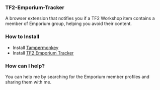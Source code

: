 ### TF2-Emporium-Tracker

A browser extension that notifies you if a TF2 Workshop item contains a member of Emporium group, helping you avoid their content.

### How to Install

- Install [Tampermonkey](https://www.tampermonkey.net/)
- Install [TF2 Emporium Tracker](https://raw.githubusercontent.com/EurekaEffect/TF2-Emporium-Tracker/refs/heads/main/tf2-emporium-tracker.js)

### How can I help?

You can help me by searching for the Emporium member profiles and sharing them with me.  
